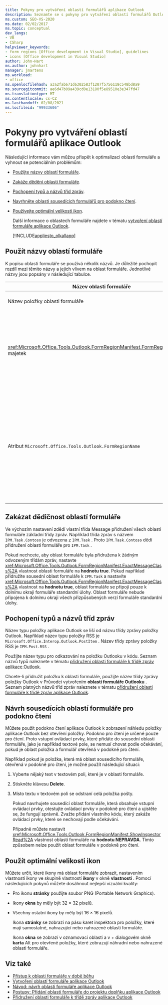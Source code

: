 ```yaml
---
title: Pokyny pro vytváření oblastí formulářů aplikace Outlook
description: Seznamte se s pokyny pro vytváření oblastí formulářů Outlooku, které vám pomůžou optimalizovat oblasti formuláře a vyhnout se potenciálním problémům.
ms.custom: SEO-VS-2020
ms.date: 02/02/2017
ms.topic: conceptual
dev_langs:
- VB
- CSharp
helpviewer_keywords:
- form regions [Office development in Visual Studio], guidelines
- icons [Office development in Visual Studio]
author: John-Hart
ms.author: johnhart
manager: jmartens
ms.workload:
- office
ms.openlocfilehash: a3a2fab671d6302583f1207f5756118c548bd8a9
ms.sourcegitcommit: ae6d47b09a439cd0e13180f5e89510e3e347fd47
ms.translationtype: MT
ms.contentlocale: cs-CZ
ms.lasthandoff: 02/08/2021
ms.locfileid: "99933606"
---
```

# <a name="guidelines-to-create-outlook-form-regions"></a>Pokyny pro vytváření oblastí formulářů aplikace Outlook
  Následující informace vám můžou přispět k optimalizaci oblastí formuláře a vyhnout se potenciálním problémům:

- [Použijte názvy oblastí formuláře](#UsingFormRegions).

- [Zakáže dědění oblasti formuláře](#DisablingInheritance).

- [Pochopení typů a názvů tříd zpráv](#ClassNames).

- [Navrhněte oblasti sousedících formulářů pro podokno čtení](#ReadingPane).

- [Používejte optimální velikosti ikon](#UsingOptimal).

  Další informace o oblastech formuláře najdete v tématu [vytvoření oblastí formuláře aplikace Outlook](../vsto/creating-outlook-form-regions.md).

  [!INCLUDE[appliesto_olkallapp](../vsto/includes/appliesto-olkallapp-md.md)]

## <a name="use-form-region-names"></a><a name="UsingFormRegions"></a> Použít názvy oblastí formuláře
 K popisu oblasti formuláře se používá několik názvů. Je důležité pochopit rozdíl mezi těmito názvy a jejich vlivem na oblast formuláře. Jednotlivé názvy jsou popsány v následující tabulce.

|Název oblasti formuláře|Description|
|----------------------|-----------------|
|Název položky oblasti formuláře|Název, který zadáte pro položku **oblast formuláře Outlooku** v dialogovém okně **Přidat novou položku** . Toto je název souboru kódu oblasti formuláře, který se zobrazí v **Průzkumník řešení**.|
|<xref:Microsoft.Office.Tools.Outlook.FormRegionManifest.FormRegionName%2A> majetek|Tento název zadáte do **popisného textu pro zadání a vyberete stránku předvolby zobrazení** v Průvodci vytvořením **nové oblasti formuláře Outlooku** . Tento název se zobrazí jako vlastnost **FormRegionName** v okně **vlastnosti** .<br /><br /> Vlastnost použijte <xref:Microsoft.Office.Tools.Outlook.FormRegionManifest.FormRegionName%2A> k určení popisku, který identifikuje oblast formuláře v uživatelském rozhraní aplikace Outlook (UI). U samostatných oblastí formuláře se tento název zobrazí jako tlačítko na pásu karet položky Outlooku.<br /><br /> V případě sousedících oblastí formuláře se tento název zobrazuje jako text záhlaví nad oblastí formuláře.|
|Atribut `Microsoft.Office.Tools.Outlook.FormRegionName`|Když do projektu přidáte položku **oblasti formuláře aplikace Outlook** , sada Visual Studio nastaví tuto vlastnost na plně kvalifikovaný název oblasti formuláře. Výchozí plně kvalifikovaný název je název doplňku VSTO připojeného k názvu oblasti formuláře tečkou, například `OutlookAddIn1.FormRegion1` .<br /><br /> Tento plně kvalifikovaný název se zobrazí také jako atribut v horní části třídy Factory oblasti formuláře.<br /><br /> Pomocí `Microsoft.Office.Tools.Outlook.FormRegionName` atributu můžete jedinečně identifikovat oblast formuláře napříč všemi doplňky VSTO pro Outlook. Hodnotu atributu nelze změnit `Microsoft.Office.Tools.Outlook.FormRegionName` přejmenováním položky oblasti formuláře nebo změnou <xref:Microsoft.Office.Tools.Outlook.FormRegionManifest.FormRegionName%2A> Vlastnosti. Chcete-li změnit tento název, je nutné upravit `Microsoft.Office.Tools.Outlook.FormRegionName` atribut v souboru kódu oblasti formuláře.|

## <a name="disable-form-region-inheritance"></a><a name="DisablingInheritance"></a> Zakázat dědičnost oblastí formuláře
 Ve výchozím nastavení zdědí vlastní třída Message přidružení všech oblastí formuláře základní třídy zpráv. Například třída zpráv s názvem `IPM.Task.Contoso` je odvozena z `IPM.Task` . Proto `IPM.Task.Contoso` dědí přidružení oblasti formuláře pro `IPM.Task` .

 Pokud nechcete, aby oblast formuláře byla přidružena k žádným odvozeným třídám zpráv, nastavte <xref:Microsoft.Office.Tools.Outlook.FormRegionManifest.ExactMessageClass%2A> vlastnost oblasti formuláře na **hodnotu true**. Pokud například přidružíte sousední oblast formuláře k `IPM.Task` a nastavíte <xref:Microsoft.Office.Tools.Outlook.FormRegionManifest.ExactMessageClass%2A> vlastnost na **hodnotu true**, oblast formuláře se připojí pouze k dolnímu okraji formuláře standardní úlohy. Oblast formuláře nebude připojena k dolnímu okraji všech přizpůsobených verzí formuláře standardní úlohy.

## <a name="understand-types-and-message-class-names"></a><a name="ClassNames"></a> Pochopení typů a názvů tříd zpráv
 Název typu položky aplikace Outlook se liší od názvu třídy zprávy položky Outlook. Například název typu položky RSS je `Microsoft.Office.Interop.Outlook.PostItem` . Název třídy zprávy položky RSS je `IPM.Post.RSS` .

 Použijte název typu pro odkazování na položku Outlooku v kódu. Seznam názvů typů naleznete v tématu [přidružení oblasti formuláře k třídě zpráv aplikace Outlook](../vsto/associating-a-form-region-with-an-outlook-message-class.md).

 Chcete-li přidružit položku k oblasti formuláře, použijte název třídy zprávy položky Outlook v Průvodci vytvořením **oblasti formuláře Outlooku** . Seznam platných názvů tříd zpráv naleznete v tématu [přidružení oblasti formuláře k třídě zpráv aplikace Outlook](../vsto/associating-a-form-region-with-an-outlook-message-class.md).

## <a name="design-adjoining-form-regions-for-the-reading-pane"></a><a name="ReadingPane"></a> Návrh sousedících oblastí formuláře pro podokno čtení
 Můžete použít podokno čtení aplikace Outlook k zobrazení náhledu položky aplikace Outlook bez otevření položky. Podokno pro čtení je určené pouze pro čtení. Proto vstupní ovládací prvky, které přidáte do sousední oblasti formuláře, jako je například textové pole, se nemusí chovat podle očekávání, pokud je oblast položka a formulář otevřená v podokně pro čtení.

 Například pokud je položka, která má oblast sousedícího formuláře, otevřená v podokně pro čtení, je možné použít následující situaci:

1. Vyberte nějaký text v textovém poli, které je v oblasti formuláře.

2. Stiskněte klávesu **Delete**.

3. Místo textu v textovém poli se odstraní celá položka pošty.

   Pokud navrhujete sousedící oblast formuláře, která obsahuje vstupní ovládací prvky, otestujte ovládací prvky v podokně pro čtení a ujistěte se, že fungují správně. Zvažte přidání vlastního kódu, který zakáže ovládací prvky, které se nechovají podle očekávání.

   Případně můžete nastavit <xref:Microsoft.Office.Tools.Outlook.FormRegionManifest.ShowInspectorRead%2A> vlastnost oblasti formuláře na **hodnotu NEPRAVDA**. Tímto způsobem nelze použít oblast formuláře v podokně pro čtení.

## <a name="use-optimal-icon-sizes"></a><a name="UsingOptimal"></a> Použít optimální velikosti ikon
 Můžete určit, které ikony má oblast formuláře zobrazit, nastavením vlastností ikony ve skupině vlastností **ikony** v okně **vlastnosti** . Pomocí následujících pokynů můžete dosáhnout nejlepší vizuální kvality:

- Pro ikonu **stránky** použijte soubor PNG (Portable Network Graphics).

- Ikony **okna** by měly být 32 × 32 pixelů.

- Všechny ostatní ikony by měly být 16 × 16 pixelů.

  Ikona **stránky** se zobrazí na pásu karet inspektora pro položky, které mají samostatné, nahrazující nebo nahrazené oblasti formuláře.

  Ikona **okna** se zobrazí v oznamovací oblasti a v  + dialogovém okně **karta** Alt pro otevřené položky, které zobrazují náhradní nebo nahrazené oblasti formuláře.

## <a name="see-also"></a>Viz také
- [Přístup k oblasti formuláře v době běhu](../vsto/accessing-a-form-region-at-run-time.md)
- [Vytvoření oblastí formuláře aplikace Outlook](../vsto/creating-outlook-form-regions.md)
- [Návod: návrh oblasti formuláře aplikace Outlook](../vsto/walkthrough-designing-an-outlook-form-region.md)
- [Postupy: Přidání oblasti formuláře do projektu doplňku aplikace Outlook](../vsto/how-to-add-a-form-region-to-an-outlook-add-in-project.md)
- [Přidružení oblasti formuláře k třídě zpráv aplikace Outlook](../vsto/associating-a-form-region-with-an-outlook-message-class.md)
